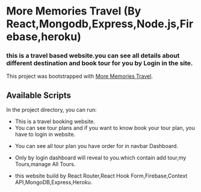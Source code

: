 # More Memories Travel  (By React,Mongodb,Express,Node.js,Firebase,heroku)

### this is a travel based website.you can see all details about different destination and book tour for you  by Login in the site.


This project was bootstrapped with [More Memories Travel](https://more-memories-travel-booking.firebaseapp.com/).

## Available Scripts

In the project directory, you can run:
* This is a travel booking website.
* You can see tour plans and if you want to know book your tour plan, you have to login in website.
- You can see all tour plan you have order for in navbar Dashboard.

- Only by login dashboard will reveal to you.which contain add tour,my Tours,manage All Tours.
- this website build by React Router,React Hook Form,Firebase,Context API,MongoDB,Express,Heroku.